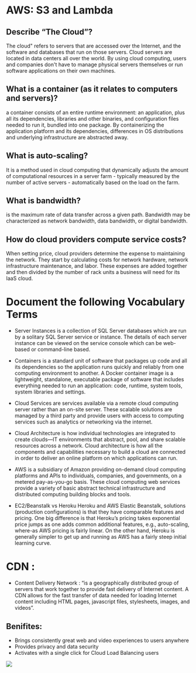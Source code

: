 # AWS: S3 and Lambda
## Describe “The Cloud”?

The cloud" refers to servers that are accessed over the Internet, and the software and databases that run on those servers. Cloud servers are located in data centers all over the world. By using cloud computing, users and companies don't have to manage physical servers themselves or run software applications on their own machines.

## What is a container (as it relates to computers and servers)?

a container consists of an entire runtime environment: an application, plus all its dependencies, libraries and other binaries, and configuration files needed to run it, bundled into one package. By containerizing the application platform and its dependencies, differences in OS distributions and underlying infrastructure are abstracted away.

## What is auto-scaling?

It is a method used in cloud computing that dynamically adjusts the amount of computational resources in a server farm - typically measured by the number of active servers - automatically based on the load on the farm.

## What is bandwidth?

is the maximum rate of data transfer across a given path. Bandwidth may be characterized as network bandwidth, data bandwidth, or digital bandwidth.

## How do cloud providers compute service costs?
When setting price, cloud providers determine the expense to maintaining the network. They start by calculating costs for network hardware, network infrastructure maintenance, and labor. These expenses are added together and then divided by the number of rack units a business will need for its IaaS cloud.

# Document the following Vocabulary Terms
- Server Instances is a collection of SQL Server databases which are run by a solitary SQL Server service or instance. The details of each server instance can be viewed on the service console which can be web-based or command-line based.

- Containers is a standard unit of software that packages up code and all its dependencies so the application runs quickly and reliably from one computing environment to another. A Docker container image is a lightweight, standalone, executable package of software that includes everything needed to run an application: code, runtime, system tools, system libraries and settings.

- Cloud Services are services available via a remote cloud computing server rather than an on-site server. These scalable solutions are managed by a third party and provide users with access to computing services such as analytics or networking via the internet.

- Cloud Architecture is how individual technologies are integrated to create clouds—IT environments that abstract, pool, and share scalable resources across a network. Cloud architecture is how all the components and capabilities necessary to build a cloud are connected in order to deliver an online platform on which applications can run.

- AWS is a subsidiary of Amazon providing on-demand cloud computing platforms and APIs to individuals, companies, and governments, on a metered pay-as-you-go basis. These cloud computing web services provide a variety of basic abstract technical infrastructure and distributed computing building blocks and tools.

- EC2/Beanstalk vs Heroku Heroku and AWS Elastic Beanstalk, solutions (production configurations) is that they have comparable features and pricing. One big difference is that Heroku’s pricing takes exponential price jumps as one adds common additional features, e.g., auto-scaling, where-as AWS pricing is fairly linear. On the other hand, Heroku is generally simpler to get up and running as AWS has a fairly steep initial learning curve.

# CDN : 
- Content Delivery Network : “is a geographically distributed group of servers that work together to provide fast delivery of Internet content. A CDN allows for the fast transfer of data needed for loading Internet content including HTML pages, javascript files, stylesheets, images, and videos”.

## Benifites:

- Brings consistently great web and video experiences to users anywhere
- Provides privacy and data security
- Activates with a single click for Cloud Load Balancing users

![](https://www.leaseweb.com/sites/default/files/Images/09_Products/cdn/withoutcdn.png)





